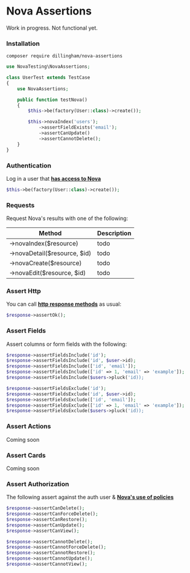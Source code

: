 # Nova Assertions

Work in progress. Not functional yet.

### Installation

```
composer require dillingham/nova-assertions
```
```php
use NovaTesting\NovaAssertions;

class UserTest extends TestCase
{
    use NovaAssertions;

    public function testNova()
    {
        $this->be(factory(User::class)->create());

        $this->novaIndex('users');
            ->assertFieldExists('email');
            ->assertCanUpdate()
            ->assertCannotDelete();
    }
}
```

### Authentication
Log in a user that **[has access to Nova](https://nova.laravel.com/docs/2.0/installation.html#authorizing-nova)**
```php
$this->be(factory(User::class)->create());
```

### Requests

Request Nova's results with one of the following:

| Method | Description |
| - | - |
| ->novaIndex($resource) | todo |
| ->novaDetail($resource, $id) | todo |
| ->novaCreate($resource) | todo |
| ->novaEdit($resource, $id) | todo |

### Assert Http
You can call **[http response methods](https://laravel.com/docs/5.8/http-tests#available-assertions)** as usual:

```php
$response->assertOk();
```

### Assert Fields

Assert columns or form fields with the following:

```php
$response->assertFieldsInclude('id');
$response->assertFieldsInclude('id', $user->id);
$response->assertFieldsInclude(['id', 'email']);
$response->assertFieldsInclude(['id' => 1, 'email' => 'example']);
$response->assertFieldsInclude($users->pluck('id));
```
```php
$response->assertFieldsExclude('id');
$response->assertFieldsExclude('id', $user->id);
$response->assertFieldsExclude(['id', 'email']);
$response->assertFieldsExclude(['id' => 1, 'email' => 'example']);
$response->assertFieldsExclude($users->pluck('id));
```

### Assert Actions

Coming soon

### Assert  Cards

Coming soon

### Assert Authorization

The following assert against the auth user & **[Nova's use of policies](https://nova.laravel.com/docs/2.0/resources/authorization.html#authorization)**

```php
$response->assertCanDelete();
$response->assertCanForceDelete();
$response->assertCanRestore();
$response->assertCanUpdate();
$response->assertCanView();
```
```php
$response->assertCannotDelete();
$response->assertCannotForceDelete();
$response->assertCannotRestore();
$response->assertCannotUpdate();
$response->assertCannotView();
```